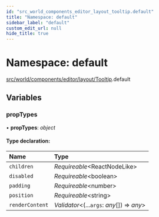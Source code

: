 ```yaml
---
id: "src_world_components_editor_layout_tooltip.default"
title: "Namespace: default"
sidebar_label: "default"
custom_edit_url: null
hide_title: true
---
```


# Namespace: default

[src/world/components/editor/layout/Tooltip](src_world_components_editor_layout_tooltip.md).default

## Variables

### propTypes

• **propTypes**: *object*

#### Type declaration:

Name | Type |
:------ | :------ |
`children` | *Requireable*<ReactNodeLike\> |
`disabled` | *Requireable*<boolean\> |
`padding` | *Requireable*<number\> |
`position` | *Requireable*<string\> |
`renderContent` | *Validator*<(...`args`: *any*[]) => *any*\> |
